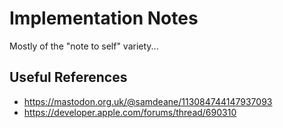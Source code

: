 # Implementation Notes

Mostly of the "note to self" variety...




## Useful References

- https://mastodon.org.uk/@samdeane/113084744147937093
- https://developer.apple.com/forums/thread/690310
